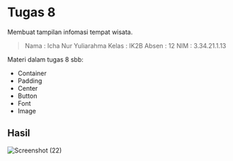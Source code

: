 # Tugas 8
Membuat tampilan infomasi tempat wisata.

> Nama  : Icha Nur Yuliarahma
Kelas : IK2B
Absen : 12
NIM   : 3.34.21.1.13

Materi dalam tugas 8 sbb:
- Container
- Padding
- Center
- Button
- Font
- Image

## Hasil
![Screenshot (22)](https://user-images.githubusercontent.com/114141633/199156792-98afb797-6947-48ea-bd6a-7cd482575ef4.png)

